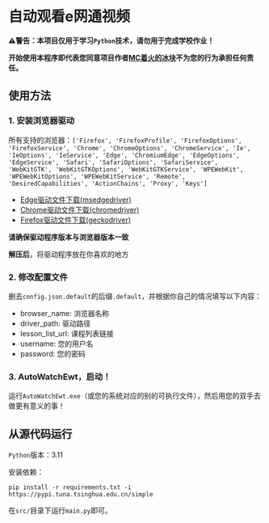# 自动观看e网通视频

**:warning:警告：本项目仅用于学习`Python`技术，请勿用于完成学校作业！**

**开始使用本程序即代表您同意项目作者[MC着火的冰块](https://space.bilibili.com/551409211)不为您的行为承担任何责任。**

## 使用方法

### 1. 安装浏览器驱动

所有支持的浏览器：`['Firefox', 'FirefoxProfile', 'FirefoxOptions', 'FirefoxService', 'Chrome', 'ChromeOptions', 'ChromeService', 'Ie', 'IeOptions', 'IeService', 'Edge', 'ChromiumEdge', 'EdgeOptions', 'EdgeService', 'Safari', 'SafariOptions', 'SafariService', 'WebKitGTK', 'WebKitGTKOptions', 'WebKitGTKService', 'WPEWebKit', 'WPEWebKitOptions', 'WPEWebKitService', 'Remote', 'DesiredCapabilities', 'ActionChains', 'Proxy', 'Keys']`

- [Edge驱动文件下载(msedgedriver)](https://developer.microsoft.com/zh-cn/microsoft-edge/tools/webdriver)
- [Chrome驱动文件下载(chromedriver)](https://chromedriver.storage.googleapis.com/index.html)
- [Firefox驱动文件下载(geckodriver)](https://github.com/mozilla/geckodriver/releases)

**请确保驱动程序版本与浏览器版本一致**

**解压后**，将驱动程序放在你喜欢的地方

### 2. 修改配置文件

删去`config.json.default`的后缀`.default`，并根据你自己的情况填写以下内容：

- browser_name: 浏览器名称
- driver_path: 驱动路径
- lesson_list_url: 课程列表链接
- username: 您的用户名
- password: 您的密码

### 3. AutoWatchEwt，启动！

运行`AutoWatchEwt.exe`（或您的系统对应的别的可执行文件），然后用您的双手去做更有意义的事！

## 从源代码运行

`Python`版本：3.11

安装依赖：

```commandline
pip install -r requirements.txt -i https://pypi.tuna.tsinghua.edu.cn/simple
```

在`src/`目录下运行`main.py`即可。
